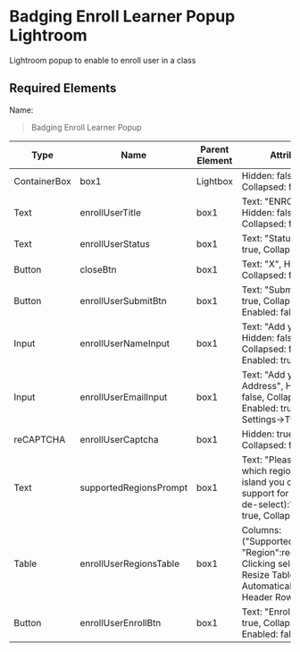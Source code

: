 # Badging Enroll Learner Popup Lightroom
Lightroom popup to enable to enroll user in a class

## Required Elements
Name:
> Badging Enroll Learner Popup

| Type                 | Name                       | Parent Element    | Attributes                                        |
|----------------------|----------------------------|-------------------|--------------------------------|
| ContainerBox         | box1                       | Lightbox          | Hidden: false, Collapsed: false |
| Text                 | enrollUserTitle            | box1              | Text: "ENROLL", Hidden: false, Collapsed: false |
| Text                 | enrollUserStatus           | box1              | Text: "Status", Hidden: true, Collapsed: false |
| Button               | closeBtn                   | box1              | Text: "X", Hidden: false, Collapsed: false |
| Button               | enrollUserSubmitBtn        | box1              | Text: "Submit", Hidden: true, Collapsed: false, Enabled: false |
| Input                | enrollUserNameInput        | box1              | Text: "Add your Name", Hidden: false, Collapsed: false, Enabled: true |
| Input                | enrollUserEmailInput       | box1              | Text: "Add your Email Address", Hidden: false, Collapsed: false, Enabled: true, Settings->Type: Email |
| reCAPTCHA            | enrollUserCaptcha          | box1              | Hidden: true, Collapsed: false       |
| Text                 | supportedRegionsPrompt     | box1              | Text: "Please tell us which regions of the island you can provide support for (click to de-select):", Hidden: true, Collapsed: false |
| Table                | enrollUserRegionsTable     | box1              | Columns: ("Supported:supported, "Region":region), Clicking selects: Rows, Resize Table Height: Automatically, Show Header Row: off, 
| Button               | enrollUserEnrollBtn        | box1              | Text: "Enroll", Hidden: true, Collapsed: false, Enabled: false |
